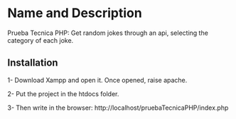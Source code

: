 # Name and Description

Prueba Tecnica PHP:
Get random jokes through an api, selecting the category of each joke.

## Installation

1- Download Xampp and open it. Once opened, raise apache.

2- Put the project in the htdocs folder.

3- Then write in the browser: http://localhost/pruebaTecnicaPHP/index.php
